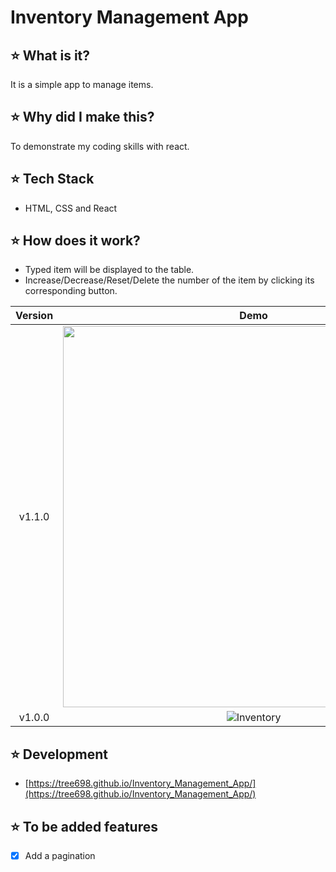 # Inventory Management App

## ⭐ What is it?

It is a simple app to manage items.

## ⭐ Why did I make this?

To demonstrate my coding skills with react.

## ⭐ Tech Stack

- HTML, CSS and React

## ⭐ How does it work?

- Typed item will be displayed to the table.
- Increase/Decrease/Reset/Delete the number of the item by clicking its corresponding button.

| **Version** |                                                            **Demo**                                                             | **Features**     |
| :---------: | :-----------------------------------------------------------------------------------------------------------------------------: | ---------------- |
|   v1.1.0    | <img src="https://user-images.githubusercontent.com/53497516/168410999-f2be6f78-4723-40a4-94ea-b0efd2eb3d9a.png" width="610px"> | Add a pagination |
|   v1.0.0    |       ![Inventory](https://user-images.githubusercontent.com/53497516/157805891-7093aa78-3b25-4fba-9b08-6f959474dd10.gif)       |                  |

## ⭐ Development

- [https://tree698.github.io/Inventory_Management_App/](https://tree698.github.io/Inventory_Management_App/)

## ⭐ To be added features

- [x] Add a pagination
